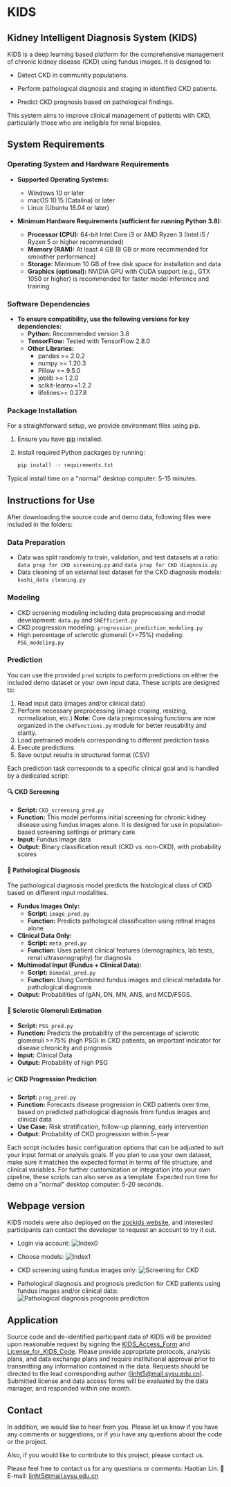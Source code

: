 # KIDS
  
## **Kidney Intelligent Diagnosis System (KIDS)**
  
KIDS is a deep learning based platform for the comprehensive management of chronic kidney disease (CKD) using fundus images. It is designed to:
  
- Detect CKD in community populations.
  
- Perform pathological diagnosis and staging in identified CKD patients.
  
- Predict CKD prognosis based on pathological findings.
  
This system aims to improve clinical management of patients with CKD, particularly those who are ineligible for renal biopsies.
  
## System Requirements

### Operating System and Hardware Requirements

- **Supported Operating Systems:**  
  - Windows 10 or later  
  - macOS 10.15 (Catalina) or later  
  - Linux (Ubuntu 18.04 or later)

- **Minimum Hardware Requirements (sufficient for running Python 3.8):**  
  - **Processor (CPU):** 64-bit Intel Core i3 or AMD Ryzen 3 (Intel i5 / Ryzen 5 or higher recommended)  
  - **Memory (RAM):** At least 4 GB (8 GB or more recommended for smoother performance)  
  - **Storage:** Minimum 10 GB of free disk space for installation and data  
  - **Graphics (optional):** NVIDIA GPU with CUDA support (e.g., GTX 1050 or higher) is recommended for faster model inference and training

  
### Software Dependencies
- **To ensure compatibility, use the following versions for key dependencies:**
  - **Python:** Recommended version 3.8
  - **TensorFlow:** Tested with TensorFlow 2.8.0  
  - **Other Libraries:**  
    - pandas >= 2.0.2
    - numpy >= 1.20.3
    - Pillow >= 9.5.0  
    - joblib >= 1.2.0  
    - scikit-learn>=1.2.2
    - lifelines>= 0.27.8
  
### Package Installation
For a straightforward setup, we provide environment files using pip.
1. Ensure you have [pip](https://pip.pypa.io/en/stable/installation/ ) installed.
2. Install required Python packages by running:
  
   ```bash
   pip install -r requirements.txt
   ```
Typical install time on a "normal" desktop computer: 5-15 minutes.

## Instructions for Use
  
After downloading the source code and demo data, following files were included in the folders:
  
### Data Preparation

- Data was split randomly to train, validation, and test datasets at a ratio: `data prep for CKD screening.py` and `data prep for CKD diagnosis.py`
- Data cleaning of an external test dataset for the CKD diagnosis models: `kashi_data cleaning.py`
  
### Modeling
- CKD screening modeling including data preprocessing and model development: `data.py` and `SNEfficient.py`
- CKD progression modeling: `progression_prediction_modeling.py`
- High percentage of sclerotic glomeruli (>=75%) modeling: `PSG_modeling.py`
  
### Prediction
You can use the provided `pred` scripts to perform predictions on either the included demo dataset or your own input data. These scripts are designed to:


1. Read  input data (images and/or clinical data)
2. Perform necessary preprocessing (image croping, resizing, normalization, etc.)
   **Note:** Core data preprocessing functions are now organized in the `ckdfunctions.py` module for better reusability and clarity.
3. Load pretrained models corresponding to different prediction tasks
4. Execute predictions
5. Save output results in structured format (CSV)

Each prediction task corresponds to a specific clinical goal and is handled by a dedicated script:

#### 🔍 CKD Screening

- **Script:** `CKD_screening_pred.py`  
- **Function:** This model performs initial screening for chronic kidney disease using fundus images alone. It is designed for use in population-based screening settings or primary care.
- **Input:** Fundus image data  
- **Output:** Binary classification result (CKD vs. non-CKD), with probability scores

#### 🧬 Pathological Diagnosis

The pathological diagnosis model predicts the histological class of CKD based on different input modalities.

- **Fundus Images Only:**  
  - **Script:** `image_pred.py`  
  - **Function:** Predicts pathological classification using retinal images alone  
- **Clinical Data Only:**  
  - **Script:** `meta_pred.py`  
  - **Function:** Uses patient clinical features (demographics, lab tests, renal ultrasonography) for diagnosis  
- **Multimodal Input (Fundus + Clinical Data):**  
  - **Script:** `bimodal_pred.py`  
  - **Function:** Using Combined fundus images and clinical metadata for  pathological diagnosis
- **Output:** Probabilities of IgAN, DN, MN, ANS, and MCD/FSGS.

#### 🧪 Sclerotic Glomeruli Estimation

- **Script:** `PSG_pred.py`  
- **Function:** Predicts the probability of the percentage of sclerotic glomeruli >=75% (high PSG) in CKD patients, an important indicator for disease chronicity and prognosis
- **Input:** Clinical Data
- **Output:** Probability of high PSG

#### 📈 CKD Progression Prediction

- **Script:** `prog_pred.py`  
- **Function:** Forecasts disease progression in CKD patients over time, based on predicted  pathological diagnosis from fundus images and clinical data 
- **Use Case:** Risk stratification, follow-up planning, early intervention  
- **Output:** Probability of CKD progression within 5-year


Each script includes basic configuration options that can be adjusted to suit your input format or analysis goals. If you plan to use your own dataset, make sure it matches the expected format in terms of file structure, and clinical variables. For further customization or integration into your own pipeline, these scripts can also serve as a template.
Expected run time for demo on a "normal" desktop computer: 5-20 seconds.

## Webpage version
  
KIDS models were also deployed on the [zockids website](https://zockids.gzzoc.com/modelstore/#/login), and interested participants can contact the developer to request an account to try it out.
  
- Login via account:
![Index0](https://github.com/user-attachments/assets/1b875178-6876-4259-b9a7-f593943c9bf2)

  
- Choose models:
![Index1](https://github.com/user-attachments/assets/4dbedd37-6e10-461a-aacf-e93158d43ee3)

  
- CKD screening using fundus images only:
![Screening for CKD](https://github.com/user-attachments/assets/8a4c8aea-a13b-4cfe-be69-68a1ba20d968)

  
- Pathological diagnosis and prognosis prediction for CKD patients using fundus images and/or clinical data:
![Pathological diagnosis   prognosis prediction](https://github.com/user-attachments/assets/eae18e21-b80b-492e-836b-50f07ec16d6b)

  
## Application
  
Source code and de-identified participant data of KIDS will be provided upon reasonable request by signing the [KIDS_Access_Form](https://github.com/user-attachments/files/16519892/KIDS_Access_Form.pdf ) and [License_for_KIDS_Code](https://github.com/user-attachments/files/16519893/License_for_KIDS_Code.pdf ). Please provide appropriate protocols, analysis plans, and data exchange plans and require institutional approval prior to transmitting any information contained in the data. Requests should be directed to the lead corresponding author (linht5@mail.sysu.edu.cn). Submitted license and data access forms will be evaluated by the data manager, and responded within one month.

  
## Contact
In addition, we would like to hear from you. Please let us know if you have any comments or suggestions, or if you have any questions about the code or the project.

Also, if you would like to contribute to this project, please contact us.

Please feel free to contact us for any questions or comments: Haotian Lin.
📧 E-mail: linht5@mail.sysu.edu.cn
  
  
  
